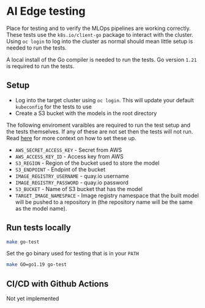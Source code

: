 # AI Edge testing

Place for testing and to verify the MLOps pipelines are working correctly. These tests use the `k8s.io/client-go` package to interact with the cluster. Using `oc login` to log into the cluster as normal should mean little setup is needed to run the tests.

A local install of the Go compiler is needed to run the tests. Go version `1.21` is required to run the tests.

## Setup
- Log into the target cluster using `oc login`. This will update your default `kubeconfig` for the tests to use
- Create a S3 bucket with the models in the root directory

The following enviroment varaibles are required to run the test setup and the tests themselves. If any of these are not set then the tests will not run. Read [here](../../pipelines/README.md#ai-edge-end-to-end-pipeline) for more context on how to set these up.

- `AWS_SECRET_ACCESS_KEY` - Secret from AWS
- `AWS_ACCESS_KEY_ID` - Access key from AWS
- `S3_REGION` - Region of the bucket used to store the model
- `S3_ENDPOINT` - Endpint of the bucket
- `IMAGE_REGISTRY_USERNAME` - quay.io username
- `IMAGE_REGISTRY_PASSWORD` - quay.io password
- `S3_BUCKET` - Name of S3 bucket that has the model
- `TARGET_IMAGE_NAMESPACE` - Image registry namespace that the built model will be pushed to a repository in (the repository name will be the same as the model name).

## Run tests locally
```bash
make go-test
```
Set the go binary used for testing that is in your `PATH`
```bash
make GO=go1.19 go-test
```

## CI/CD with Github Actions
Not yet implemented
